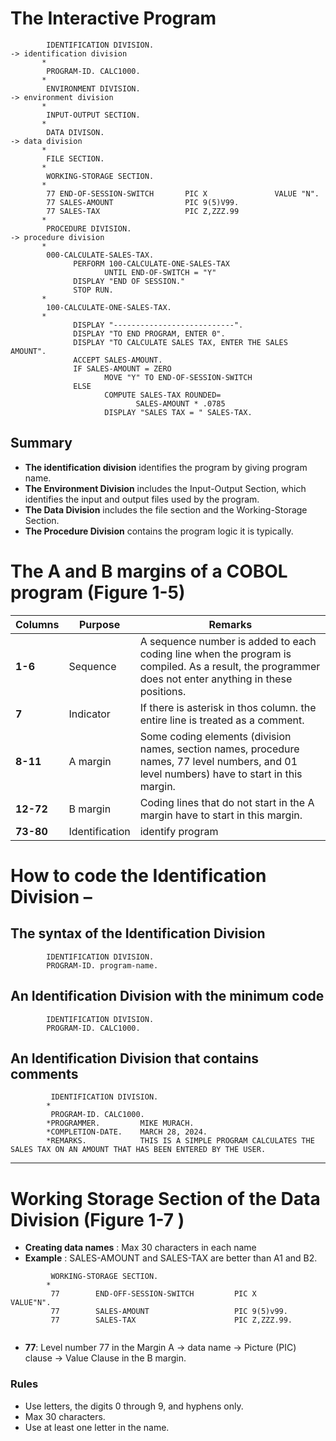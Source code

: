 # The Interactive Program

```cobol
        IDENTIFICATION DIVISION.                                                    -> identification division
       *
        PROGRAM-ID. CALC1000.                                                       
       *
        ENVIRONMENT DIVISION.                                                        -> environment division
       *
        INPUT-OUTPUT SECTION.                                                       
       *
        DATA DIVISON.                                                                -> data division              
       *
        FILE SECTION.                                                               
       *
        WORKING-STORAGE SECTION.                                                     
       *
        77 END-OF-SESSION-SWITCH       PIC X               VALUE "N".              
        77 SALES-AMOUNT                PIC 9(5)V99.
        77 SALES-TAX                   PIC Z,ZZZ.99  
       *
        PROCEDURE DIVISION.                                                        -> procedure division  
       *
        000-CALCULATE-SALES-TAX.
              PERFORM 100-CALCULATE-ONE-SALES-TAX
                     UNTIL END-OF-SWITCH = "Y"
              DISPLAY "END OF SESSION."
              STOP RUN.
       *
        100-CALCULATE-ONE-SALES-TAX.
       *
              DISPLAY "---------------------------".
              DISPLAY "TO END PROGRAM, ENTER 0".
              DISPLAY "TO CALCULATE SALES TAX, ENTER THE SALES AMOUNT".
              ACCEPT SALES-AMOUNT.
              IF SALES-AMOUNT = ZERO
                     MOVE "Y" TO END-OF-SESSION-SWITCH
              ELSE
                     COMPUTE SALES-TAX ROUNDED=
                            SALES-AMOUNT * .0785
                     DISPLAY "SALES TAX = " SALES-TAX.             

```

## Summary
- **The identification division** identifies the program by giving program name.
- **The Environment Division** includes the Input-Output Section, which identifies the input and output files used by the program.
- **The Data Division** includes the file section and the Working-Storage Section. 
- **The Procedure Division** contains the program logic it is typically.

# The A and B margins of a COBOL program (Figure 1-5)

| Columns | Purpose     | Remarks     |
| --- | --------------- | --------- |
| **1-6**   | Sequence | A sequence number is added to each coding line when the program is compiled. As a result, the programmer does not enter anything in these positions. |
| **7**   | Indicator | If there is asterisk in thos column. the entire line is treated as a comment. |
| **8-11**   | A margin | Some coding elements (division names, section names, procedure names, 77 level numbers, and 01 level numbers) have to start in this margin. |
| **12-72**   | B margin | Coding lines that do not start in the A margin have to start in this margin. |
| **73-80**   | Identification | identify program |

# How to code the Identification Division –
## The syntax of the Identification Division
```cobol
        IDENTIFICATION DIVISION.
        PROGRAM-ID. program-name.         
```
## An Identification Division with the minimum code
```cobol
        IDENTIFICATION DIVISION.
        PROGRAM-ID. CALC1000.         
```
## An Identification Division that contains comments 
```cobol
         IDENTIFICATION DIVISION.
        *
         PROGRAM-ID. CALC1000.
        *PROGRAMMER.         MIKE MURACH.
        *COMPLETION-DATE.    MARCH 28, 2024.
        *REMARKS.            THIS IS A SIMPLE PROGRAM CALCULATES THE SALES TAX ON AN AMOUNT THAT HAS BEEN ENTERED BY THE USER.   
```

---------------------------------------------------------

# Working Storage Section of the Data Division  (Figure 1-7 )
- **Creating data names** : Max 30 characters in each name 
- **Example** : SALES-AMOUNT and SALES-TAX are better than A1 and B2.
```cobol
         WORKING-STORAGE SECTION.
        *
         77        END-OFF-SESSION-SWITCH         PIC X        VALUE"N".
         77        SALES-AMOUNT                   PIC 9(5)v99.       
         77        SALES-TAX                      PIC Z,ZZZ.99.


```
- **77**: Level number 77 in the Margin A -> data name -> Picture (PIC) clause -> Value Clause in the B margin.
  
### Rules
- Use letters, the digits 0 through 9, and hyphens only.
- Max 30 characters.
- Use at least one letter in the name.






   

